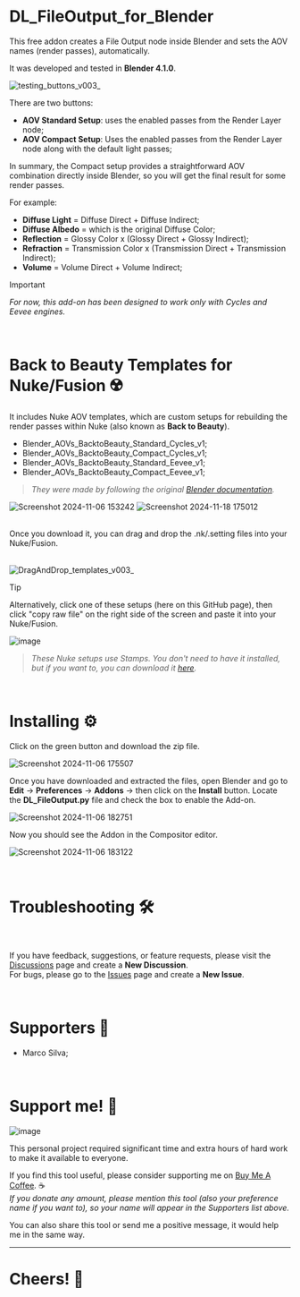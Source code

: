 # DL_FileOutput_for_Blender
This free addon creates a File Output node inside Blender and sets the AOV names (render passes), automatically.

It was developed and tested in **Blender 4.1.0**.

![testing_buttons_v003_](https://github.com/user-attachments/assets/4f3d9781-2a4e-4a1d-9c4a-bff0bf65115e)


There are two buttons:

- **AOV Standard Setup**: uses the enabled passes from the Render Layer node;
- **AOV Compact Setup**: Uses the enabled passes from the Render Layer node along with the default light passes;

In summary, the Compact setup provides a straightforward AOV combination directly inside Blender, so you will get the final result for some render passes.

For example:
- **Diffuse Light** = Diffuse Direct + Diffuse Indirect;
- **Diffuse Albedo** = which is the original Diffuse Color;
- **Reflection** = Glossy Color x (Glossy Direct + Glossy Indirect);
- **Refraction** = Transmission Color x (Transmission Direct + Transmission Indirect);
- **Volume** = Volume Direct + Volume Indirect;

> [!IMPORTANT]
> _For now, this add-on has been designed to work only with Cycles and Eevee engines._


<br><h1>Back to Beauty Templates for Nuke/Fusion ☢️</h1>

It includes Nuke AOV templates, which are custom setups for rebuilding the render passes within Nuke (also known as **Back to Beauty**).

- Blender_AOVs_BacktoBeauty_Standard_Cycles_v1;
- Blender_AOVs_BacktoBeauty_Compact_Cycles_v1;
- Blender_AOVs_BacktoBeauty_Standard_Eevee_v1;
- Blender_AOVs_BacktoBeauty_Compact_Eevee_v1;

> _They were made by following the original [Blender documentation](https://docs.blender.org/manual/en/3.2/render/layers/passes.html)._

![Screenshot 2024-11-06 153242](https://github.com/user-attachments/assets/341dfd62-a290-4cd4-89a1-d7aab073c42e)
![Screenshot 2024-11-18 175012](https://github.com/user-attachments/assets/2d5da5fb-774d-4699-a9bb-13e606eebd95)

<br>
Once you download it, you can drag and drop the .nk/.setting files into your Nuke/Fusion. 

<br>![DragAndDrop_templates_v003_](https://github.com/user-attachments/assets/de296ec1-3c2a-42fb-bd1e-517253bbdf00)


> [!TIP]
> Alternatively, click one of these setups (here on this GitHub page), then click "copy raw file" on the right side of the screen and paste it into your Nuke/Fusion.

![image](https://github.com/user-attachments/assets/03fd757e-b595-437d-b8b1-3ae285d7b409)


> _These Nuke setups use Stamps. You don't need to have it installed, but if you want to, you can download it [here](https://www.nukepedia.com/gizmos/other/stamps)._



<br><h1>Installing ⚙️</h1>

Click on the green button and download the zip file.

![Screenshot 2024-11-06 175507](https://github.com/user-attachments/assets/1421eaa6-baac-4494-b2a9-38c41dcbc8aa)

Once you have downloaded and extracted the files, open Blender and go to **Edit** -> **Preferences** -> **Addons** -> then click on the **Install** button.
Locate the **DL_FileOutput.py** file and check the box to enable the Add-on.

![Screenshot 2024-11-06 182751](https://github.com/user-attachments/assets/1490a9ee-b6f3-4f50-a7f6-812d8f266067)

Now you should see the Addon in the Compositor editor.

![Screenshot 2024-11-06 183122](https://github.com/user-attachments/assets/b31311f9-b184-4ccb-9371-23c387245147)


<br><h1>Troubleshooting 🛠️</h1>

<br>

If you have feedback, suggestions, or feature requests, please visit the [Discussions](https://github.com/danilodelucio/DL_FileOutput_for_Blender/discussions) page and create a **New Discussion**.<br>
For bugs, please go to the [Issues](https://github.com/danilodelucio/DL_FileOutput_for_Blender/issues) page and create a **New Issue**.
<br>

<br><h1>Supporters 💪</h1>

- Marco Silva;

<br><h1>Support me! 🥺</h1>

![image](https://github.com/user-attachments/assets/1268bd3e-07cd-40a0-980a-3543e4e35e78)

This personal project required significant time and extra hours of hard work to make it available to everyone. <br>

If you find this tool useful, please consider supporting me on [Buy Me A Coffee](https://www.buymeacoffee.com/danilodelucio). ☕ <br>
_If you donate any amount, please mention this tool (also your preference name if you want to), so your name will appear in the Supporters list above._

You can also share this tool or send me a positive message, it would help me in the same way.

---
<h1>Cheers! 🥂</h1>
